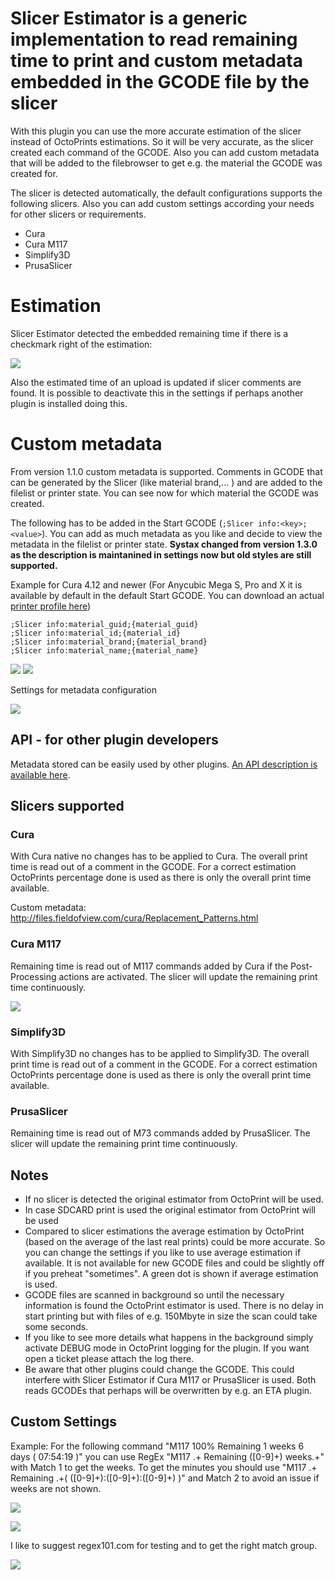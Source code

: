 # Slicer Estimator is a generic implementation to read remaining time to print and custom metadata embedded in the GCODE file by the slicer
With this plugin you can use the more accurate estimation of the slicer instead of OctoPrints estimations. So it will be very accurate, as the slicer created each command of the GCODE. 
Also you can add custom metadata that will be added to the filebrowser to get e.g. the material the GCODE was created for.

The slicer is detected automatically, the default configurations supports the following slicers. Also you can add custom settings according your needs for other slicers or requirements. 

* Cura
* Cura M117
* Simplify3D
* PrusaSlicer

# Estimation
Slicer Estimator detected the embedded remaining time if there is a checkmark right of the estimation:

![](images/Printer_Metadata.png)

Also the estimated time of an upload is updated if slicer comments are found. It is possible to deactivate this in the settings if perhaps another plugin is installed doing this.

# Custom metadata
From version 1.1.0 custom metadata is supported. Comments in GCODE that can be generated by the Slicer (like material brand,... ) and are added to the filelist or printer state. You can see now for which material the GCODE was created.

The following has to be added in the Start GCODE (`;Slicer info:<key>;<value>`). You can add as much metadata as you like and decide to view the metadata in the filelist or printer state. **Systax changed from version 1.3.0 as the description is maintanined in settings now but old styles are still supported.**

Example for Cura 4.12 and newer (For Anycubic Mega S, Pro and X it is available by default in the default Start GCODE. You can download an actual [printer profile here](https://github.com/NilsRo/Cura_Anycubic_MegaS_Profile))

    ;Slicer info:material_guid;{material_guid}
    ;Slicer info:material_id;{material_id}
    ;Slicer info:material_brand;{material_brand}
    ;Slicer info:material_name;{material_name}

![](images/File_Metadata_Custom.png)
![](images/Printer_Metadata.png)


Settings for metadata configuration

![](images/Settings_Metadata.png)

## API - for other plugin developers
Metadata stored can be easily used by other plugins. [An API description is available here](API_DOC.md).

## Slicers supported

### Cura
With Cura native no changes has to be applied to Cura. The overall print time is read out of a comment in the GCODE. For a correct estimation OctoPrints percentage done is used as there is only the overall print time available.

Custom metadata: http://files.fieldofview.com/cura/Replacement_Patterns.html

### Cura M117
Remaining time is read out of M117 commands added by Cura if the Post-Processing actions are activated. The slicer will update the remaining print time continuously.

![](images/Cura.png)

### Simplify3D
With Simplify3D no changes has to be applied to Simplify3D. The overall print time is read out of a comment in the GCODE. For a correct estimation OctoPrints percentage done is used as there is only the overall print time available.

### PrusaSlicer
Remaining time is read out of M73 commands added by PrusaSlicer. The slicer will update the remaining print time continuously.

## Notes
 * If no slicer is detected the original estimator from OctoPrint will be used.
 * In case SDCARD print is used the original estimator from OctoPrint will be used
 * Compared to slicer estimations the average estimation by OctoPrint (based on the average of the last real prints) could be more accurate. So you can change the settings if you like to use average estimation if available. It is not available for new GCODE files and could be slightly off if you preheat "sometimes". A green dot is shown if average estimation is used.
 * GCODE files are scanned in background so until the necessary information is found the OctoPrint estimator is used. There is no delay in start printing but with files of e.g. 150Mbyte in size the scan could take some seconds.
 * If you like to see more details what happens in the background simply activate DEBUG mode in OctoPrint logging for the plugin. If you want open a ticket please attach the log there.
 * Be aware that other plugins could change the GCODE. This could interfere with Slicer Estimator if Cura M117 or PrusaSlicer is used. Both reads GCODEs that perhaps will be overwritten by e.g. an ETA plugin.

## Custom Settings
Example: For the following command "M117 100% Remaining 1 weeks 6 days ( 07:54:19 )" you can use RegEx "M117 .+ Remaining ([0-9]+) weeks.+" with Match 1 to get the weeks. To get the minutes you should use "M117 .+ Remaining .+\( ([0-9]+):([0-9]+):([0-9]+) \)" and Match 2 to avoid an issue if weeks are not shown. 

 
![](images/Gcode.png)

![](images/Settings_Custom.png)

I like to suggest regex101.com for testing and to get the right match group.

![](images/RegEx.png)
